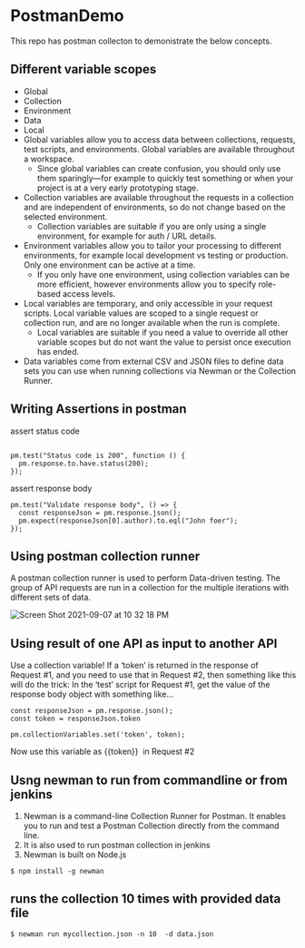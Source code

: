 # PostmanDemo
This repo has postman collecton to demonistrate the below concepts.

## Different variable scopes
- Global
- Collection
- Environment
- Data
- Local
- Global variables allow you to access data between collections, requests, test scripts, and environments. Global variables are available throughout a workspace.
	- Since global variables can create confusion, you should only use them sparingly—for example to quickly test something or when your project is at a very early prototyping stage.
- Collection variables are available throughout the requests in a collection and are independent of environments, so do not change based on the selected environment.
	- Collection variables are suitable if you are only using a single environment, for example for auth / URL details.
- Environment variables allow you to tailor your processing to different environments, for example local development vs testing or production. Only one environment can be active at a time.
	- If you only have one environment, using collection variables can be more efficient, however environments allow you to specify role-based access levels.
- Local variables are temporary, and only accessible in your request scripts. Local variable values are scoped to a single request or collection run, and are no longer available when the run is complete.
	- Local variables are suitable if you need a value to override all other variable scopes but do not want the value to persist once execution has ended.
- Data variables come from external CSV and JSON files to define data sets you can use when running collections via Newman or the Collection Runner.
## Writing Assertions in postman
assert status code

```

pm.test("Status code is 200", function () {
  pm.response.to.have.status(200);
});
```

assert response body

```
pm.test("Validate response body", () => {
  const responseJson = pm.response.json();
  pm.expect(responseJson[0].author).to.eql("John foer");
});
```
## Using postman collection runner
A postman collection runner is used to perform Data-driven testing. The group of API requests are run in a collection for the multiple iterations with different sets of data.

![Screen Shot 2021-09-07 at 10 32 18 PM](https://user-images.githubusercontent.com/87215340/132451944-91199b60-8156-4899-9e6c-e2262b6cc2bd.png)

## Using result of one API as input to another API
Use a collection variable! If a ‘token’ is returned in the response of Request #1, and you need to use that in Request #2, then something like this will do the trick:
In the ‘test’ script for Request #1, get the value of the response body object with something like…
```
const responseJson = pm.response.json();
const token = responseJson.token

pm.collectionVariables.set('token', token); 
```
Now use this variable as {{token}}  in Request #2

## Usng newman to run from commandline or from jenkins
1. Newman is a command-line Collection Runner for Postman. It enables you to run and test a Postman Collection directly from the command line.
2. It is also used to run postman collection in jenkins
3. Newman is built on Node.js
 ```
$ npm install -g newman
```
## runs the collection 10 times with provided data file
 
```
$ newman run mycollection.json -n 10  -d data.json
```
